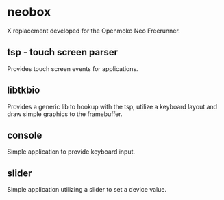 # neobox

X replacement developed for the Openmoko Neo Freerunner.

## tsp - touch screen parser
Provides touch screen events for applications.

## libtkbio
Provides a generic lib to hookup with the tsp, utilize a keyboard layout and
draw simple graphics to the framebuffer.

## console
Simple application to provide keyboard input.

## slider
Simple application utilizing a slider to set a device value.

